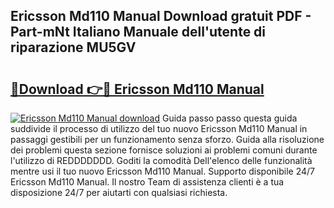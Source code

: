 ## Ericsson Md110 Manual Download gratuit PDF - Part-mNt Italiano Manuale dell'utente di riparazione MU5GV

# <h2><a href="http://dfczlyy.blite.top/?on=Ericsson+Md110+Manual">🔗Download 👉🔴 Ericsson Md110 Manual</a></h2>

[![Ericsson Md110 Manual download](https://i.imgur.com/lujVjoI.png)](http://dfczlyy.blite.top/?on=Ericsson+Md110+Manual)
Guida passo passo questa guida suddivide il processo di utilizzo del tuo nuovo Ericsson Md110 Manual in passaggi gestibili per un funzionamento senza sforzo. Guida alla risoluzione dei problemi questa sezione fornisce soluzioni ai problemi comuni durante l'utilizzo di REDDDDDDD. Goditi la comodità Dell'elenco delle funzionalità mentre usi il tuo nuovo Ericsson Md110 Manual. Supporto disponibile 24/7 Ericsson Md110 Manual. Il nostro Team di assistenza clienti è a tua disposizione 24/7 per aiutarti con qualsiasi richiesta.

